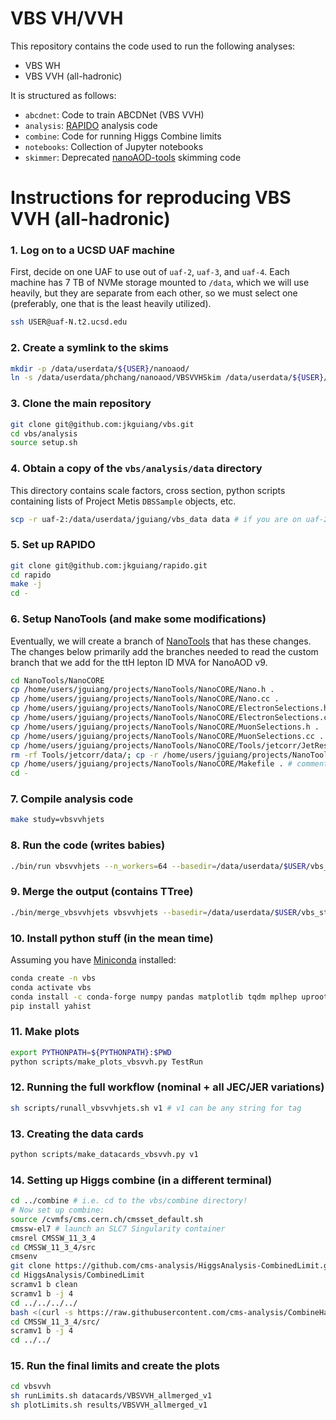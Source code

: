 # VBS VH/VVH
This repository contains the code used to run the following analyses:
- VBS WH
- VBS VVH (all-hadronic)

It is structured as follows:
- `abcdnet`: Code to train ABCDNet (VBS VVH)
- `analysis`: [RAPIDO](https://github.com/jkguiang/rapido) analysis code
- `combine`: Code for running Higgs Combine limits
- `notebooks`: Collection of Jupyter notebooks
- `skimmer`: Deprecated [nanoAOD-tools](https://github.com/cms-nanoAOD/nanoAOD-tools) skimming code

# Instructions for reproducing VBS VVH (all-hadronic)
### 1. Log on to a UCSD UAF machine
First, decide on one UAF to use out of `uaf-2`, `uaf-3`, and `uaf-4`. 
Each machine has 7 TB of NVMe storage mounted to `/data`, which we will use heavily, but they are separate from each other, so we must select one (preferably, one that is the least heavily utilized).
```bash
ssh USER@uaf-N.t2.ucsd.edu
```

### 2. Create a symlink to the skims
```bash
mkdir -p /data/userdata/${USER}/nanoaod/
ln -s /data/userdata/phchang/nanoaod/VBSVVHSkim /data/userdata/${USER}/nanoaod/VBSVVHSkim
```

### 3. Clone the main repository
```bash
git clone git@github.com:jkguiang/vbs.git
cd vbs/analysis
source setup.sh
```

### 4. Obtain a copy of the `vbs/analysis/data` directory
This directory contains scale factors, cross section, python scripts containing lists of Project Metis `DBSSample` objects, etc.
```bash
scp -r uaf-2:/data/userdata/jguiang/vbs_data data # if you are on uaf-2 already, just cp -R
```

### 5. Set up RAPIDO
```bash
git clone git@github.com:jkguiang/rapido.git
cd rapido
make -j
cd -
```

### 6. Setup NanoTools (and make some modifications)
Eventually, we will create a branch of [NanoTools](https://github.com/cmstas/NanoTools) that has these changes. 
The changes below primarily add the branches needed to read the custom branch that we add for the ttH lepton ID MVA for NanoAOD v9. 
```bash
cd NanoTools/NanoCORE
cp /home/users/jguiang/projects/NanoTools/NanoCORE/Nano.h .
cp /home/users/jguiang/projects/NanoTools/NanoCORE/Nano.cc .
cp /home/users/jguiang/projects/NanoTools/NanoCORE/ElectronSelections.h .
cp /home/users/jguiang/projects/NanoTools/NanoCORE/ElectronSelections.cc .
cp /home/users/jguiang/projects/NanoTools/NanoCORE/MuonSelections.h .
cp /home/users/jguiang/projects/NanoTools/NanoCORE/MuonSelections.cc .
cp /home/users/jguiang/projects/NanoTools/NanoCORE/Tools/jetcorr/JetResolutionUncertainty.h Tools/jetcorr/JetResolutionUncertainty.h
rm -rf Tools/jetcorr/data/; cp -r /home/users/jguiang/projects/NanoTools/NanoCORE/Tools/jetcorr/data/ Tools/jetcorr/data/
cp /home/users/jguiang/projects/NanoTools/NanoCORE/Makefile . # comment out RHEL 7 line and comment in RHEL 8 line
cd -
```

### 7. Compile analysis code
```bash
make study=vbsvvhjets
```

### 8. Run the code (writes babies)
```bash
./bin/run vbsvvhjets --n_workers=64 --basedir=/data/userdata/$USER/vbs_studies --skimdir=/ceph/cms/store/user/jguiang/VBSVVHSkim --skimtag=0lep_2ak4_2ak8_ttH --data --tag=TestRun
```

### 9. Merge the output (contains TTree)
```bash
./bin/merge_vbsvvhjets vbsvvhjets --basedir=/data/userdata/$USER/vbs_studies --tag=TestRun
```

### 10. Install python stuff (in the mean time)
Assuming you have [Miniconda](https://docs.anaconda.com/free/miniconda/#quick-command-line-install) installed:
```bash
conda create -n vbs
conda activate vbs
conda install -c conda-forge numpy pandas matplotlib tqdm mplhep uproot scikit-learn
pip install yahist
```

### 11. Make plots
```bash
export PYTHONPATH=${PYTHONPATH}:$PWD
python scripts/make_plots_vbsvvh.py TestRun
```

### 12. Running the full workflow (nominal + all JEC/JER variations)
```bash
sh scripts/runall_vbsvvhjets.sh v1 # v1 can be any string for tag
```

### 13. Creating the data cards
```bash
python scripts/make_datacards_vbsvvh.py v1
```

### 14. Setting up Higgs combine (in a different terminal)
```bash
cd ../combine # i.e. cd to the vbs/combine directory!
# Now set up combine:
source /cvmfs/cms.cern.ch/cmsset_default.sh
cmssw-el7 # launch an SLC7 Singularity container
cmsrel CMSSW_11_3_4
cd CMSSW_11_3_4/src
cmsenv
git clone https://github.com/cms-analysis/HiggsAnalysis-CombinedLimit.git HiggsAnalysis/CombinedLimit
cd HiggsAnalysis/CombinedLimit
scramv1 b clean
scramv1 b -j 4
cd ../../../../
bash <(curl -s https://raw.githubusercontent.com/cms-analysis/CombineHarvester/main/CombineTools/scripts/sparse-checkout-https.sh)
cd CMSSW_11_3_4/src/
scramv1 b -j 4
cd ../../
```

### 15. Run the final limits and create the plots
```bash
cd vbsvvh
sh runLimits.sh datacards/VBSVVH_allmerged_v1
sh plotLimits.sh results/VBSVVH_allmerged_v1
```
    
